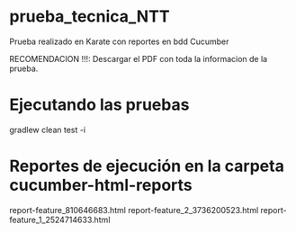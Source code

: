 # prueba_tecnica_NTT
Prueba realizado en Karate con reportes en bdd Cucumber

RECOMENDACION !!!: Descargar el PDF con toda la informacion de la prueba.


# Ejecutando las pruebas

gradlew clean test -i

# Reportes de ejecución en la carpeta cucumber-html-reports
report-feature_810646683.html
report-feature_2_3736200523.html
report-feature_1_2524714633.html
